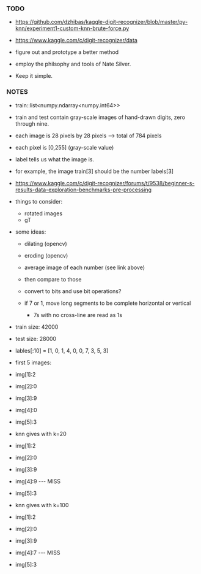 ### TODO ###
- https://github.com/dzhibas/kaggle-digit-recognizer/blob/master/py-knn/experiment1-custom-knn-brute-force.py
- https://www.kaggle.com/c/digit-recognizer/data

- figure out and prototype a better method
- employ the philsophy and tools of Nate Silver.
- Keep it simple.

### NOTES ### 
- train::list<numpy.ndarray<numpy.int64>>
- train and test contain gray-scale images of hand-drawn digits, zero through nine.
- each image is 28 pixels by 28 pixels --> total of 784 pixels
- each pixel is [0,255] (gray-scale value)
- label tells us what the image is.
- for example, the image train[3] should be the number labels[3]

- https://www.kaggle.com/c/digit-recognizer/forums/t/9538/beginner-s-results-data-exploration-benchmarks-pre-processing

- things to consider:
    - rotated images
    - gT

- some ideas:
    - dilating (opencv)
    - eroding  (opencv)
    - average image of each number (see link above)
    - then compare to those
    - convert to bits and use bit operations?

    - if 7 or 1, move long segments to be complete horizontal or vertical
        - 7s with no cross-line are read as 1s



- train size: 42000
- test size: 28000

- lables[:10] = [1, 0, 1, 4, 0, 0, 7, 3, 5, 3]


- first 5 images:
- img[1]:2
- img[2]:0
- img[3]:9
- img[4]:0
- img[5]:3

- knn gives with k=20
- img[1]:2
- img[2]:0
- img[3]:9
- img[4]:9 --- MISS
- img[5]:3

- knn gives with k=100
- img[1]:2
- img[2]:0
- img[3]:9
- img[4]:7 --- MISS
- img[5]:3

